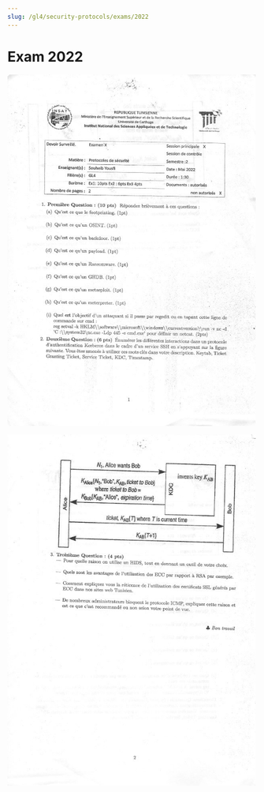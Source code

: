 ```yaml
---
slug: /gl4/security-protocols/exams/2022
---
```


# Exam 2022

![1](assets/2022-1.jpg)

![2](assets/2022-2.jpg)
